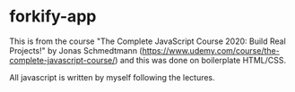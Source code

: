 # forkify-app

This is from the course "The Complete JavaScript Course 2020: Build Real Projects!" by Jonas Schmedtmann (https://www.udemy.com/course/the-complete-javascript-course/) and this was done on boilerplate HTML/CSS.

All javascript is written by myself following the lectures.
